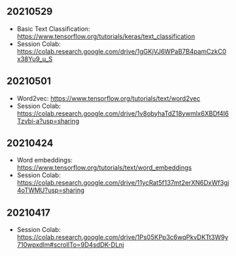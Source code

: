 
## 20210529

- Basic Text Classification: https://www.tensorflow.org/tutorials/keras/text_classification
- Session Colab: https://colab.research.google.com/drive/1gGKjVJ6WPaB7B4pamCzkC0x38Yu9_u_S

## 20210501

- Word2vec: https://www.tensorflow.org/tutorials/text/word2vec
- Session Colab: https://colab.research.google.com/drive/1v8obyhaTdZ18ywmlx6XBDf4I6Tzvbi-a?usp=sharing

## 20210424

- Word embeddings: https://www.tensorflow.org/tutorials/text/word_embeddings
- Session Colab: https://colab.research.google.com/drive/11ycRat5f137mt2erXN6DxWf3gj4oTWMU?usp=sharing

## 20210417

- Session Colab: https://colab.research.google.com/drive/1Ps05KPp3c6wqPkvDKTt3W9y710wpxdlm#scrollTo=9D4sdDK-DLnj

